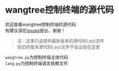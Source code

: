 # wangtree控制终端的源代码
欢迎查看wangtree控制终端的源代码  
有建议请在[issues](https://github.com/Squirrel963/WangTree/issues)提出，谢谢！
>注：这里只会提供最新版本的源代码(.py)文件  
>较旧的版本源代码(.py)文件不会出现在这里  

`wangtree.py`为控制终端主体代码  
`lang.py`为控制终端语言依赖文件
